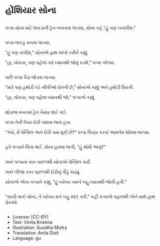 # હોંશિયાર સોના

##
પપ્પા સોના માટે લાકડાંની ટ્રેન બનાવવા લાગ્યા, સોના કહે “હું પણ બનાવીશ.” 

##
પપ્પા લાકડું કાપવા લાગ્યા. 

“હું પણ કાપીશ,” સોનાએ હાથ લાંબો કરીને કહ્યું. 

“હા, ચોક્કસ, પણ પહેલાં તારે ધ્યાનથી જોવું પડશે,” પપ્પા બોલ્યા. 

##
પછી પપ્પા પૈડાં જોડવા લાગ્યા. 

“મારે પણ હથોડી વડે ખીલીઓ ઠોકવી છે,” સોનાએ કહ્યું અને હથોડી ઉંચકી. 

“હા, ચોક્કસ, પણ પહેલા ધ્યાનથી જો,” પપ્પાએ કહ્યું. 

##
થોડાજ વખતમાં ટ્રેન તૈયાર થઈ ગઈ.

પપ્પા તેની ઉપર દોરી બાંધવા જતાં હતા. 

“અરે, મેં પેન્સિલ અને દોરી ક્યાં મૂકી છે?” પપ્પા વિચાર કરતાં આમતેમ શોધવા લાગ્યા. 

##
હવે પપ્પાને ચિંતા થઈ. સોના હસવા લાગી, “હું શોધી આપું?” 

##
અને પપ્પાના કાન પાછળથી સોનાએ પેન્સિલ કાઢી.

અને બીજા કાન પાછળથી દોરીનું પીંડું કાઢ્યું. 

સોનાએ એના પપ્પાને કહ્યું, ”હું ખરેખર તમને બહુ ધ્યાનથી જોતી હતી.” 

##
“સાચી વાત! સોના, તેં ખરેખર મને બહુ મદદ કરી,” કહી પપ્પાએ વહાલથી એને માથે હાથ ફેરવ્યો. 

##
* License: [CC-BY]
* Text: Vinita Krishna
* Illustration: Suvidha Mistry
* Translation: Anita Dixit
* Language: gu
